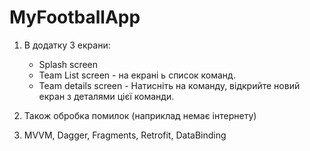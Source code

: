 # MyFootballApp

1. В додатку  3 екрани:
    - Splash screen 
    - Team List screen - на екрані ь список команд. 
    - Team details screen - Натисніть на команду, відкрийте новий екран з деталями цієї команди. 
  

2. Також  обробка помилок (наприклад немає інтернету) 
3. MVVM, Dagger, Fragments, Retrofit, DataBinding


